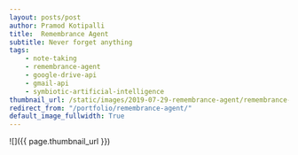 ```yaml
---
layout: posts/post
author: Pramod Kotipalli
title:  Remembrance Agent
subtitle: Never forget anything
tags:
    - note-taking
    - remembrance-agent
    - google-drive-api
    - gmail-api
    - symbiotic-artificial-intelligence
thumbnail_url: /static/images/2019-07-29-remembrance-agent/remembrance-agent-logo.png
redirect_from: "/portfolio/remembrance-agent/"
default_image_fullwidth: True
---
```


![]({{ page.thumbnail_url }})

